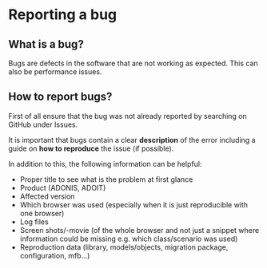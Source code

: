 # Reporting a bug
## What is a bug?
Bugs are defects in the software that are not working as expected. This can also be performance issues.
## How to report bugs?
First of all ensure that the bug was not already reported by searching on GitHub under Issues.

It is important that bugs contain a clear **description** of the error including a guide on **how to reproduce** the issue (if possible).

In addition to this, the following information can be helpful:
* Proper title to see what is the problem at first glance
* Product (ADONIS, ADOIT)
* Affected version
* Which browser was used (especially when it is just reproducible with one browser)
* Log files
* Screen shots/-movie (of the whole browser and not just a snippet where information could be missing e.g. which class/scenario was used)
* Reproduction data (library, models/objects, migration package, configuration, mfb...)
